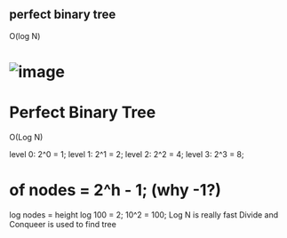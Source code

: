 ## perfect binary tree

O(log N)

# ![image](https://user-images.githubusercontent.com/100140781/188268661-484149e5-f8e2-4431-9f2f-351ead0f343f.png)

# Perfect Binary Tree
O(Log N)

level 0: 2^0 = 1;
level 1: 2^1 = 2;
level 2: 2^2 = 4;
level 3: 2^3 = 8;
# of nodes = 2^h - 1; (why -1?)
log nodes = height
log 100 = 2;
10^2 = 100;
Log N is really fast 
Divide and Conqueer is used to find tree 
